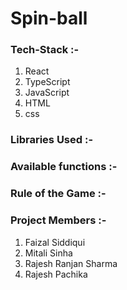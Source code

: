 # Spin-ball

### Tech-Stack :-
   1. React
   2. TypeScript
   3. JavaScript
   4. HTML
   5. css

### Libraries Used :-  

### Available functions :-

### Rule of the Game :-

### Project Members :-
  1. Faizal Siddiqui
  2. Mitali Sinha
  3. Rajesh Ranjan Sharma
  4. Rajesh Pachika
